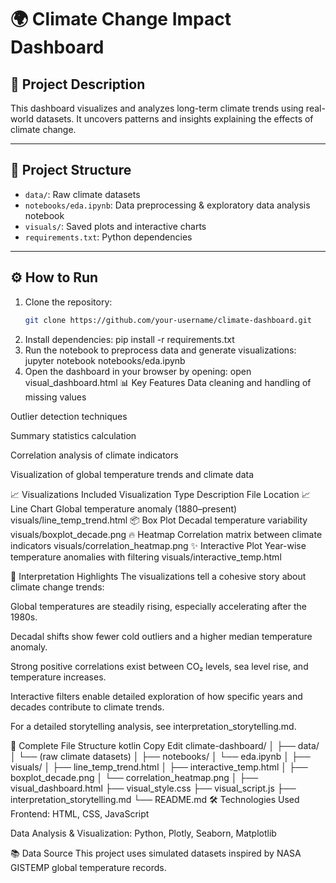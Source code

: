 # 🌍 Climate Change Impact Dashboard

## 📌 Project Description
This dashboard visualizes and analyzes long-term climate trends using real-world datasets. It uncovers patterns and insights explaining the effects of climate change.

---

## 📁 Project Structure
- `data/`: Raw climate datasets  
- `notebooks/eda.ipynb`: Data preprocessing & exploratory data analysis notebook  
- `visuals/`: Saved plots and interactive charts  
- `requirements.txt`: Python dependencies  

---

## ⚙️ How to Run
1. Clone the repository:  
   ```bash
   git clone https://github.com/your-username/climate-dashboard.git
2. Install dependencies:
   pip install -r requirements.txt
3. Run the notebook to preprocess data and generate visualizations:
   jupyter notebook notebooks/eda.ipynb
4. Open the dashboard in your browser by opening:
   open visual_dashboard.html
📊 Key Features
Data cleaning and handling of missing values

Outlier detection techniques

Summary statistics calculation

Correlation analysis of climate indicators

Visualization of global temperature trends and climate data

📈 Visualizations Included
Visualization Type	Description	File Location
📈 Line Chart	Global temperature anomaly (1880–present)	visuals/line_temp_trend.html
📦 Box Plot	Decadal temperature variability	visuals/boxplot_decade.png
🔥 Heatmap	Correlation matrix between climate indicators	visuals/correlation_heatmap.png
✨ Interactive Plot	Year-wise temperature anomalies with filtering	visuals/interactive_temp.html

🎯 Interpretation Highlights
The visualizations tell a cohesive story about climate change trends:

Global temperatures are steadily rising, especially accelerating after the 1980s.

Decadal shifts show fewer cold outliers and a higher median temperature anomaly.

Strong positive correlations exist between CO₂ levels, sea level rise, and temperature increases.

Interactive filters enable detailed exploration of how specific years and decades contribute to climate trends.

For a detailed storytelling analysis, see interpretation_storytelling.md.

📁 Complete File Structure
kotlin
Copy
Edit
climate-dashboard/
│
├── data/
│   └── (raw climate datasets)
│
├── notebooks/
│   └── eda.ipynb
│
├── visuals/
│   ├── line_temp_trend.html
│   ├── interactive_temp.html
│   ├── boxplot_decade.png
│   └── correlation_heatmap.png
│
├── visual_dashboard.html
├── visual_style.css
├── visual_script.js
├── interpretation_storytelling.md
└── README.md
🛠️ Technologies Used
Frontend: HTML, CSS, JavaScript

Data Analysis & Visualization: Python, Plotly, Seaborn, Matplotlib

📚 Data Source
This project uses simulated datasets inspired by NASA GISTEMP global temperature records.

